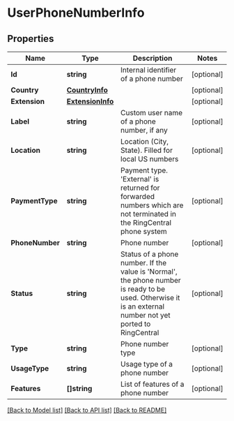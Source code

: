 # UserPhoneNumberInfo

## Properties

Name | Type | Description | Notes
------------ | ------------- | ------------- | -------------
**Id** | **string** | Internal identifier of a phone number | [optional] 
**Country** | [**CountryInfo**](CountryInfo.md) |  | [optional] 
**Extension** | [**ExtensionInfo**](ExtensionInfo.md) |  | [optional] 
**Label** | **string** | Custom user name of a phone number, if any | [optional] 
**Location** | **string** | Location (City, State). Filled for local US numbers | [optional] 
**PaymentType** | **string** | Payment type. &#39;External&#39; is returned for forwarded numbers which are not terminated in the RingCentral phone system | [optional] 
**PhoneNumber** | **string** | Phone number | [optional] 
**Status** | **string** | Status of a phone number. If the value is &#39;Normal&#39;, the phone number is ready to be used. Otherwise it is an external number not yet ported to RingCentral | [optional] 
**Type** | **string** | Phone number type | [optional] 
**UsageType** | **string** | Usage type of a phone number | [optional] 
**Features** | **[]string** | List of features of a phone number | [optional] 

[[Back to Model list]](../README.md#documentation-for-models) [[Back to API list]](../README.md#documentation-for-api-endpoints) [[Back to README]](../README.md)


